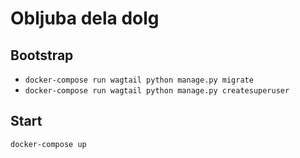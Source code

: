 # Obljuba dela dolg

## Bootstrap

- `docker-compose run wagtail python manage.py migrate`
- `docker-compose run wagtail python manage.py createsuperuser`

## Start

`docker-compose up`
